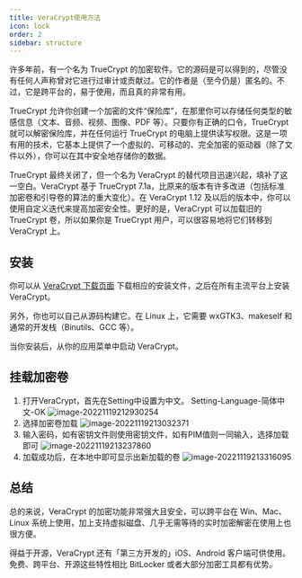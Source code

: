 ```yaml
---
title: VeraCrypt使用方法
icon: lock
order: 2
sidebar: structure
---
```


许多年前，有一个名为 TrueCrypt 的加密软件。它的源码是可以得到的，尽管没有任何人声称曾对它进行过审计或贡献过。它的作者是（至今仍是）匿名的。不过，它是跨平台的，易于使用，而且真的非常有用。

TrueCrypt 允许你创建一个加密的文件“保险库”，在那里你可以存储任何类型的敏感信息（文本、音频、视频、图像、PDF 等）。只要你有正确的口令，TrueCrypt 就可以解密保险库，并在任何运行 TrueCrypt 的电脑上提供读写权限。这是一项有用的技术，它基本上提供了一个虚拟的、可移动的、完全加密的驱动器（除了文件以外），你可以在其中安全地存储你的数据。

TrueCrypt 最终关闭了，但一个名为 VeraCrypt 的替代项目迅速兴起，填补了这一空白。VeraCrypt 基于 TrueCrypt 7.1a，比原来的版本有许多改进（包括标准加密卷和引导卷的算法的重大变化）。在 VeraCrypt 1.12 及以后的版本中，你可以使用自定义迭代来提高加密安全性。更好的是，VeraCrypt 可以加载旧的 TrueCrypt 卷，所以如果你是 TrueCrypt 用户，可以很容易地将它们转移到 VeraCrypt 上。

## 安装

你可以从 [VeraCrypt 下载页面](https://veracrypt.fr/en/Downloads.html) 下载相应的安装文件，之后在所有主流平台上安装 VeraCrypt。

另外，你也可以自己从源码构建它。在 Linux 上，它需要 wxGTK3、makeself 和通常的开发栈（Binutils、GCC 等）。

当你安装后，从你的应用菜单中启动 VeraCrypt。

## 挂载加密卷

1. 打开VeraCrypt，首先在Setting中设置为中文。
   Setting-Language-简体中文-OK
   ![image-20221119212930254](https://didctf-blog-post.oss-cn-beijing.aliyuncs.com/post/image-20221119212930254.png)
2. 选择加密卷加载
   ![image-20221119213032371](https://didctf-blog-post.oss-cn-beijing.aliyuncs.com/post/image-20221119213032371.png)
3. 输入密码，如有密钥文件则使用密钥文件，如有PIM值则一同输入，选择加载即可
   ![image-20221119213237860](https://didctf-blog-post.oss-cn-beijing.aliyuncs.com/post/image-20221119213237860.png)
4. 加载成功后，在本地中即可显示出新加载的卷
   ![image-20221119213316095](https://didctf-blog-post.oss-cn-beijing.aliyuncs.com/post/image-20221119213316095.png)

## 总结

总的来说，VeraCrypt 的加密功能非常强大且安全，可以跨平台在 Win、Mac、Linux 系统上使用，加上支持虚拟磁盘、几乎无需等待的实时加密解密在使用上也很方便。

得益于开源，VeraCrypt 还有「第三方开发的」iOS、Android 客户端可供使用。免费、跨平台、开源这些特性相比 BitLocker 或者大部分加密工具都有优势。